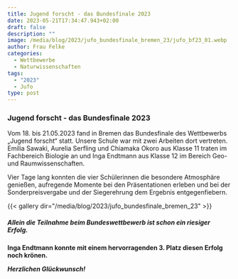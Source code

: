 ```yaml
---
title: Jugend forscht - das Bundesfinale 2023
date: 2023-05-21T17:34:47.943+02:00
draft: false
description: ""
image: /media/blog/2023/jufo_bundesfinale_bremen_23/jufo_bf23_01.webp
author: Frau Felke
categories:
  - Wettbewerbe
  - Naturwissenschaften
tags:
  - "2023"
  - Jufo
type: post
---
```

### Jugend forscht - das Bundesfinale 2023

Vom 18. bis 21.05.2023 fand in Bremen das Bundesfinale des Wettbewerbs „Jugend forscht“ statt. Unsere Schule war mit zwei Arbeiten dort vertreten. Emilia Sawaki, Aurelia Serfling und Chiamaka Okoro aus Klasse 11 traten im Fachbereich Biologie an und Inga Endtmann aus Klasse 12 im Bereich Geo- und Raumwissenschaften.

Vier Tage lang konnten die vier Schülerinnen die besondere Atmosphäre genießen, aufregende Momente bei den Präsentationen erleben und bei der
Sonderpreisvergabe und der Siegerehrung dem Ergebnis entgegenfiebern.



{{< gallery dir="/media/blog/2023/jufo_bundesfinale_bremen_23" >}}



##### Allein die Teilnahme beim Bundeswettbewerb ist schon ein riesiger Erfolg.

**Inga Endtmann konnte mit einem hervorragenden 3. Platz diesen Erfolg noch krönen.**

***Herzlichen Glückwunsch!***
